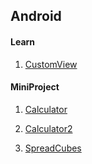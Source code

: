 ## Android

#### Learn

1. [CustomView](https://github.com/dmsals216/MyStudy/tree/master/Android/CustomView)

#### MiniProject

1. [Calculator](https://github.com/dmsals216/MyStudy/tree/master/Android/MyApplication2)

2. [Calculator2](https://github.com/dmsals216/MyStudy/tree/master/Android/Calculator2)

3. [SpreadCubes](https://github.com/dmsals216/MyStudy/tree/master/Android/SpreadCubes)
